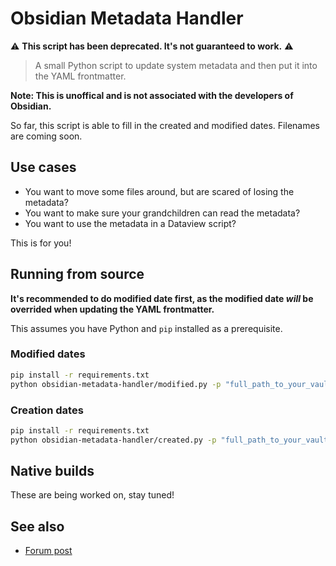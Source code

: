 # Obsidian Metadata Handler

:warning: **This script has been deprecated. It's not guaranteed to work.** :warning:

> A small Python script to update system metadata and then put it into the YAML frontmatter.

**Note: This is unoffical and is not associated with the developers of Obsidian.**

So far, this script is able to fill in the created and modified dates. Filenames are coming soon.

## Use cases

- You want to move some files around, but are scared of losing the metadata?
- You want to make sure your grandchildren can read the metadata?
- You want to use the metadata in a Dataview script?

This is for you!

## Running from source

**It's recommended to do modified date first, as the modified date *will* be overrided when updating the YAML frontmatter.**

This assumes you have Python and `pip` installed as a prerequisite.

### Modified dates

```bash
pip install -r requirements.txt
python obsidian-metadata-handler/modified.py -p "full_path_to_your_vault"
```

### Creation dates

```bash
pip install -r requirements.txt
python obsidian-metadata-handler/created.py -p "full_path_to_your_vault"
```

## Native builds

These are being worked on, stay tuned!

## See also

- [Forum post](https://forum.obsidian.md/t/yaml-metadata-prefixer-a-python-script/22738)
